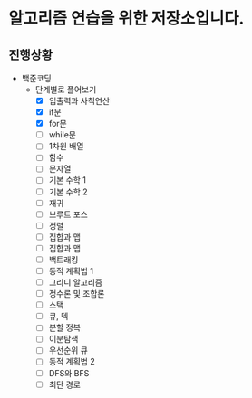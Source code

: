 # 알고리즘 연습을 위한 저장소입니다. 

## 진행상황
- 백준코딩
    - 단계별로 풀어보기
      - [x] 입출력과 사칙연산
      - [x] if문
      - [x] for문
      - [ ] while문
      - [ ] 1차원 배열
      - [ ] 함수
      - [ ] 문자열
      - [ ] 기본 수학 1
      - [ ] 기본 수학 2
      - [ ] 재귀
      - [ ] 브루트 포스
      - [ ] 정렬
      - [ ] 집합과 맵
      - [ ] 집합과 맵
      - [ ] 백트래킹
      - [ ] 동적 계획법 1
      - [ ] 그리디 알고리즘
      - [ ] 정수론 및 조합론
      - [ ] 스택
      - [ ] 큐, 덱
      - [ ] 분할 정복
      - [ ] 이분탐색
      - [ ] 우선순위 큐
      - [ ] 동적 계획법 2
      - [ ] DFS와 BFS
      - [ ] 최단 경로